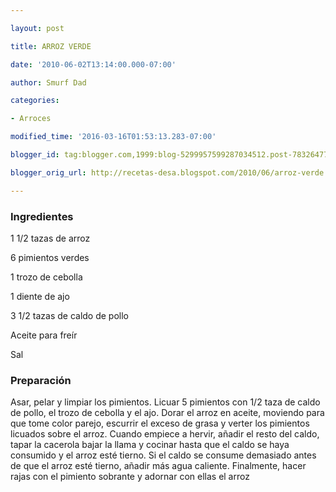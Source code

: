 ```yaml
---

layout: post

title: ARROZ VERDE

date: '2010-06-02T13:14:00.000-07:00'

author: Smurf Dad

categories:

- Arroces

modified_time: '2016-03-16T01:53:13.283-07:00'

blogger_id: tag:blogger.com,1999:blog-5299957599287034512.post-7832647700740677895

blogger_orig_url: http://recetas-desa.blogspot.com/2010/06/arroz-verde.html

---
```


<h3>Ingredientes</h3>

1 1/2 tazas de arroz

6 pimientos verdes

1 trozo de cebolla

1 diente de ajo

3 1/2 tazas de caldo de pollo

Aceite para freír

Sal

<h3>Preparación</h3>

Asar, pelar y limpiar los pimientos. Licuar 5 pimientos con 1/2 taza de caldo de pollo, el trozo de cebolla y el ajo. Dorar el arroz en aceite, moviendo para que tome color parejo, escurrir el exceso de grasa y verter los pimientos licuados sobre el arroz. Cuando empiece a hervir, añadir el resto del caldo, tapar la cacerola bajar la llama y cocinar hasta que el caldo se haya consumido y el arroz esté tierno. Si el caldo se consume demasiado antes de que el arroz esté tierno, añadir más agua caliente. Finalmente, hacer rajas con el pimiento sobrante y adornar con ellas el arroz